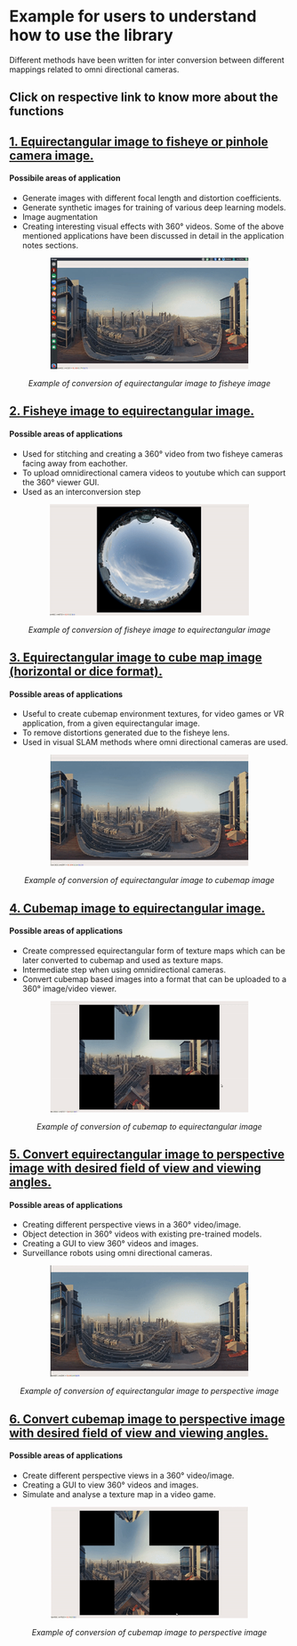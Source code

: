 # Example for users to understand how to use the library

Different methods have been written for inter conversion between different mappings related to omni directional cameras.
## Click on respective link to know more about the functions

## [1. Equirectangular image to fisheye or pinhole camera image.](https://kaustubh-sadekar.github.io/OmniCV-Lib/Equirectangular-to-fisheye.html)
#### Possibile areas of application
* Generate images with different focal length and distortion coefficients.
* Generate synthetic images for training of various deep learning models.
* Image augmentation
* Creating interesting visual effects with 360&deg; videos.
Some of the above mentioned applications have been discussed in detail in the application notes sections.

<p align="center">
  <img height="200" src="/gifs/eqrect2fisheye.gif">
</p>
<p align="center">
  <i>Example of conversion of equirectangular image to fisheye image</i>
</p>


## [2. Fisheye image to equirectangular image.](fisheye2equirect.md)
#### Possible areas of applications
* Used for stitching and creating a 360&deg; video from two fisheye cameras facing away from eachother.
* To upload omnidirectional camera videos to youtube which can support the 360&deg; viewer GUI.
* Used as an interconversion step

<p align="center">
  <img height="200" src="/gifs/fisheye2eqrect1.gif">
</p>
<p align="center">
  <i>Example of conversion of fisheye image to equirectangular image</i>
</p>


## [3. Equirectangular image to cube map image (horizontal or dice format).](eqrect2cubemap.md)
#### Possible areas of applications
* Useful to create cubemap environment textures, for video games or VR application, from a given equirectangular image.
* To remove distortions generated due to the fisheye lens.
* Used in visual SLAM methods where omni directional cameras are used.

<p align="center">
  <img height="200" src="/gifs/equirect2cubemap_dice.gif">
</p>
<p align="center">
  <i>Example of conversion of equirectangular image to cubemap image</i>
</p>


## [4. Cubemap image to equirectangular image.](eqrect2cubemap.md)
#### Possible areas of applications
* Create compressed equirectangular form of texture maps which can be later converted to cubemap and used as texture maps.
* Intermediate step when using omnidirectional cameras.
* Convert cubemap based images into a format that can be uploaded to a 360&deg; image/video viewer.
<p align="center">
  <img height="200" src="/gifs/cube2eqrect_dice.gif">
</p>
<p align="center">
  <i>Example of conversion of cubemap to equirectangular image</i>
</p>


## [5. Convert equirectangular image to perspective image with desired field of view and viewing angles.](equirectangular2persp.md)
#### Possible areas of applications 
* Creating different perspective views in a 360&deg; video/image.
* Object detection in 360&deg; videos with existing pre-trained models.
* Creating a GUI to view 360&deg; videos and images.
* Surveillance robots using omni directional cameras.

<p align="center">
  <img height="200" src="/gifs/eqrect2persp.gif">
</p>
<p align="center">
  <i>Example of conversion of equirectangular image to perspective image</i>
</p>



## [6. Convert cubemap image to perspective image with desired field of view and viewing angles.](equirectangular2persp.md)
#### Possible areas of applications 
* Create different perspective views in a 360&deg; video/image.
* Creating a GUI to view 360&deg; videos and images.
* Simulate and analyse a texture map in a video game.

<p align="center">
  <img height="200" src="/gifs/cubemap2persp_dice.gif">
</p>
<p align="center">
  <i>Example of conversion of cubemap image to perspective image</i>
</p>
